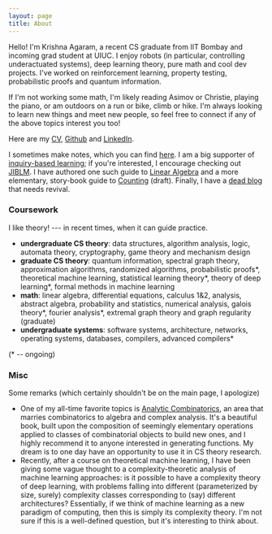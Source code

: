 ```yaml
---
layout: page
title: About
---
```


<!-- <p class="message">
  Hey there! This page is included as an example. Feel free to customize it for your own use upon downloading. Carry on!
</p> -->

Hello! I'm Krishna Agaram, a recent CS graduate from IIT Bombay and incoming grad student at UIUC. I enjoy robots (in particular, controlling underactuated systems), deep learning theory, pure math and cool dev projects. I've worked on reinforcement learning, property testing, probabilistic proofs and quantum information.

If I'm not working some math, I'm likely reading Asimov or Christie, playing the piano, or am outdoors on a run or bike, climb or hike. I'm always looking to learn new things and meet new people, so feel free to connect if any of the above topics interest you too!

Here are my [CV](https://mathismusic.github.io/krishna-agaram-latest.pdf), [Github](https://github.com/mathismusic) and [LinkedIn](https://www.linkedin.com/in/krishna-n-agaram-5a4753324/).

<!-- P.S. this website is a stub and is mostly a placeholder for now. A few old blog entries on the home page, that's all. More to come soon! -->

I sometimes make notes, which you can find [here](https://github.com/mathismusic/notes). I am a big supporter of [inquiry-based learning](https://en.wikipedia.org/wiki/Inquiry-based_learning); if you're interested, I encourage checking out [JIBLM](https://jiblm.org/guides/index.php?category=jiblmjournal). I have authored one such guide to [Linear Algebra](https://mathismusic.github.io/ibl-linear-alg.pdf) and a more elementary, story-book guide to [Counting](https://mathismusic.github.io/story-draft.pdf) (draft). Finally, I have a [dead blog](https://mathismusic.github.io/website2024) that needs revival.

### Coursework

<!-- I was previously very theory-oriented, coming from a math background, and my coursework sort of reflects a bias in that direction. However, over the last year, I've realized that I get much more satisfaction when other people can benefit from what I do, and so I'm moving towards more applied stuff. Of course, math et al is still fun, and will remain a top hobby. -->
I like theory! --- in recent times, when it can guide practice.

- **undergraduate CS theory**: data structures, algorithm analysis, logic, automata theory, cryptography, game theory and mechanism design
- **graduate CS theory**: quantum information, spectral graph theory, approximation algorithms, randomized algorithms, probabilistic proofs\*, theoretical machine learning, statistical learning theory\*, theory of deep learning\*, formal methods in machine learning
- **math**: linear algebra, differential equations, calculus 1&2, analysis, abstract algebra, probability and statistics, numerical analysis, galois theory\*, fourier analysis\*, extremal graph theory and graph regularity (graduate)
- **undergraduate systems**: software systems, architecture, networks, operating systems, databases, compilers, advanced compilers\*
<!-- - **other** -->

(* -- ongoing)
<!-- Additionally, I read up things that take my fancy: so far, complex analysis, analytic combinatorics, quantum algorithms and error correction, probabilistic proofs -->



### Misc

Some  remarks (which certainly shouldn't be on the main page, I apologize)

- One of my all-time favorite topics is [Analytic Combinatorics](https://ac.cs.princeton.edu/home/AC.pdf), an area that marries combinatorics to algebra and complex analysis. It's a beautiful book, built upon the composition of seemingly elementary operations applied to classes of combinatorial objects to build new ones, and I highly recommend it to anyone interested in generating functions. My dream is to one day have an opportunity to use it in CS theory research.
- Recently, after a course on theoretical machine learning, I have been giving some vague thought to a complexity-theoretic analysis of machine learning approaches: is it possible to have a complexity theory of deep learning, with problems falling into different (parameterized by size, surely) complexity classes corresponding to (say) different architectures? Essentially, if we think of machine learning as a new paradigm of computing, then this is simply its complexity theory. I'm not sure if this is a well-defined question, but it's interesting to think about.
